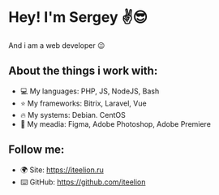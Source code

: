 # Hey! I'm Sergey ✌️😎

And i am a web developer 😉

## About the things i work with:
- 💻 My languages: PHP, JS, NodeJS, Bash 
- ⭐ My frameworks: Bitrix, Laravel, Vue
- 🔥 My systems: Debian. CentOS
- 🎥 My meadia: Figma, Adobe Photoshop, Adobe Premiere

## Follow me:
- 🌍 Site: https://iteelion.ru
- ⌨️ GitHub: https://github.com/iteelion
